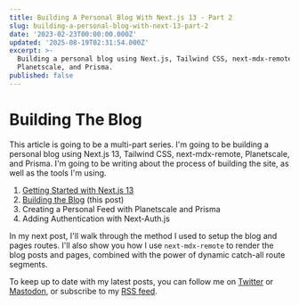 ```yaml
---
title: Building A Personal Blog With Next.js 13 - Part 2
slug: building-a-personal-blog-with-next-13-part-2
date: '2023-02-23T00:00:00.000Z'
updated: '2025-08-19T02:31:54.000Z'
excerpt: >-
  Building a personal blog using Next.js, Tailwind CSS, next-mdx-remote,
  Planetscale, and Prisma.
published: false
---
```

# Building The Blog

This article is going to be a multi-part series. I'm going to be building a personal blog using Next.js 13, Tailwind CSS, next-mdx-remote, Planetscale, and Prisma. I'm going to be writing about the process of building the site, as well as the tools I'm using.

1. [Getting Started with Next.js 13](/blog/building-a-personal-blog-with-nextjs-13-part-1)
2. [Building the Blog](/blog/building-a-personal-blog-with-nextjs-13-part-1) (this post)
3. Creating a Personal Feed with Planetscale and Prisma
4. Adding Authentication with Next-Auth.js

In my next post, I'll walk through the method I used to setup the blog and pages routes. I'll also show you how I use `next-mdx-remote` to render the blog posts and pages, combined with the power of dynamic catch-all route segments.

To keep up to date with my latest posts, you can follow me on [Twitter](https://twitter.com/josiahwiebe) or [Mastodon](https://mastodon.social/@josiahwiebe), or subscribe to my [RSS feed](https://jwie.be/feed.xml).
